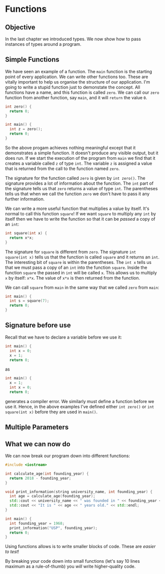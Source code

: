 
# Functions

## Objective

In the last chapter we introduced types.  We now show how to pass instances of types around a program.

## Simple Functions

We have seen an example of a function.  The `main` function is the starting point of every application.  We can write other functions too.  These are vitally important to help us organise the structure of our application.  I'm going to write a stupid function just to demonstate the concept.  All functions have a name, and this function is called `zero`.  We can call our `zero` function from another function, say `main`, and it will `return` the value `0`.

```c++
int zero() {
  return 0;
}

int main() {
  int z = zero();
  return 0;
}
```

So the above progam achieves nothing meaningful except that it demonstrates a simple function.  It doesn't produce any visible output, but it does run.  If we start the execution of the program from `main` we find that it creates a variable called `z` of type `int`.  The variable `z` is assigned a value that is returned from the call to the function named `zero`.

The signature for the function called `zero` is given by `int zero()`.  The signature provides a lot of information about the function.  The `int` part of the signature tells us that `zero` returns a value of type `int`.  The parentheses tells us that when we call the function `zero` we don't have to pass it any further information.

We can write a more useful function that multiplies a value by itself.  It's normal to call this function `square`!  If we want `square` to multiply any `int` by itself then we have to write the function so that it can be _passed_ a copy of an `int`:

```c++
int square(int x) {
  return x*x;
}
```

The signature for `square` is different from `zero`.  The signature `int square(int x)` tells us that the function is called `square` and it returns an `int`.  The interesting bit of `square` is within the parentheses.  The `int x` tells us that we must pass a copy of an `int` into the function `square`.  Inside the function `square` the passed in `int` will be called `x`.  This allows us to multiply `x` by itself: `x*x`.  The value of `x*x` is then returned from the function.

We can call `square` from `main` in the same way that we called `zero` from `main`:

```c++
int main() {
  int s = square(7);
  return 0;
}
```

## Signature before use

Recall that we have to declare a variable before we use it:

```c++
int main() {
  int x = 0;
  x = 1;
  return 0;
```

as

```c++
int main() {
  x = 1;
  int x = 0;
  return 0;
```

generates a compiler error.  We similarly must define a function before we use it.  Hence, in the above examples I've defined either `int zero()` or `int square(int x)` before they are used in `main()`.

## Multiple Parameters

## What we can now do

We can now break our program down into different functions:

```c++
#include <iostream>

int calculate_age(int founding_year) {
  return 2018 - founding_year;
}

void print_information(string university_name, int founding_year) {
  int age = calculate_age(founding_year);
  std::cout << university_name << " was founded in " << founding_year << std::endl;
  std::cout << "It is " << age << " years old." << std::endl;
}

int main() {
  int founding_year = 1968;
  print_information("USP", founding_year);
  return 0;
}
```

Using functions allows is to write smaller blocks of code.  These are *easier to test*!

By breaking your code down into small functions (let's say 10 lines maximum as a rule-of-thumb) you _will_ write higher-quality code.